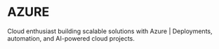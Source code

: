 # AZURE
Cloud enthusiast building scalable solutions with Azure | Deployments, automation, and AI-powered cloud projects.
